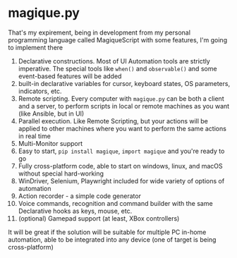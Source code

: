 # magique.py

That's my expirement, being in development from my personal programming language called MagiqueScript
with some features, I'm going to implement there

1. Declarative constructions. Most of UI Automation tools are strictly imperative. The special tools like `when()`
and `observable()` and some event-based features will be added
2. built-in declarative variables for cursor, keyboard states, OS parameters, indicators, etc.
3. Remote scripting. Every computer with `magique.py` can be both a client and a server, to perform scripts in local
or remote machines as you want (like Ansible, but in UI)
4. Parallel execution. Like Remote Scripting, but your actions will be applied to other machines where you want
to perform the same actions in real time
5. Multi-Monitor support
6. Easy to start, `pip install magique`, `import magique` and you're ready to go
7. Fully cross-platform code, able to start on windows, linux, and macOS without special hard-working
8. WinDriver, Selenium, Playwright included for wide variety of options of automation
9. Action recorder - a simple code generator
10. Voice commands, recognition and command builder with the same Declarative hooks as keys, mouse, etc.
11. (optional) Gamepad support (at least, XBox controllers)

It will be great if the solution will be suitable for multiple PC in-home automation, able to be
integrated into any device (one of target is being cross-platform)